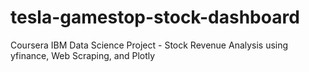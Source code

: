 # tesla-gamestop-stock-dashboard
Coursera IBM Data Science Project - Stock Revenue Analysis using yfinance, Web Scraping, and Plotly
